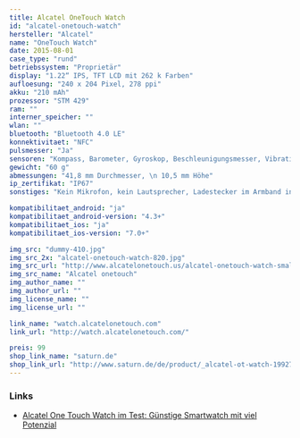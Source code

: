 ```yaml
---
title: Alcatel OneTouch Watch
id: "alcatel-onetouch-watch"
hersteller: "Alcatel"
name: "OneTouch Watch"
date: 2015-08-01
case_type: "rund"
betriebssystem: "Proprietär"
display: "1.22“ IPS, TFT LCD mit 262 k Farben"
aufloesung: "240 x 204 Pixel, 278 ppi"
akku: "210 mAh"
prozessor: "STM 429"
ram: ""
interner_speicher: ""
wlan: ""
bluetooth: "Bluetooth 4.0 LE"
konnektivitaet: "NFC"
pulsmesser: "Ja"
sensoren: "Kompass, Barometer, Gyroskop, Beschleunigungsmesser, Vibrationsmotor"
gewicht: "60 g"
abmessungen: "41,8 mm Durchmesser, \n 10,5 mm Höhe"
ip_zertifikat: "IP67"
sonstiges: "Kein Mikrofon, kein Lautsprecher, Ladestecker im Armband integriert, Armband in 2 Größen erhältlich, App-Umfang kann nicht erweitert werden"

kompatibilitaet_android: "ja"
kompatibilitaet_android-version: "4.3+"
kompatibilitaet_ios: "ja"
kompatibilitaet_ios-version: "7.0+"

img_src: "dummy-410.jpg"
img_src_2x: "alcatel-onetouch-watch-820.jpg"
img_src_url: "http://www.alcatelonetouch.us/alcatel-onetouch-watch-small-medium-band-black"
img_src_name: "Alcatel onetouch"
img_author_name: ""
img_author_url: ""
img_license_name: ""
img_license_url: ""

link_name: "watch.alcatelonetouch.com"
link_url: "http://watch.alcatelonetouch.com/"

preis: 99
shop_link_name: "saturn.de"
shop_link_url: "http://www.saturn.de/de/product/_alcatel-ot-watch-1992767.html"
---
```


### Links
* [Alcatel One Touch Watch im Test: Günstige Smartwatch mit viel Potenzial](http://www.mobilegeeks.de/test/alcatel-one-touch-watch/)
